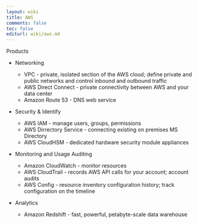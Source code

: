 ```yaml
---
layout: wiki
title: AWS
comments: false
toc: false
editurl: wiki/aws.md
---
```


Products

* Networking
  * VPC - private, isolated section of the AWS cloud; define private and public networks and control inbound and outbound traffic
  * AWS Direct Connect - private connectivity between AWS and your data center
  * Amazon Route 53 - DNS web service

* Security & Identify
  * AWS IAM - manage users, groups, permissions
  * AWS Dirrectory Service - connecting existing on premises MS Directory
  * AWS CloudHSM - dedicated hardware security module appliances

* Monitoring and Usage Auditing
  * Amazon CloudWatch - monitor resources
  * AWS CloudTrail - records AWS API calls for your account; account audits
  * AWS Config - resource inventory configuration history; track configuration on the timeline

* Analytics
  * Amazon Redshift - fast, powerful, petabyte-scale data warehouse
